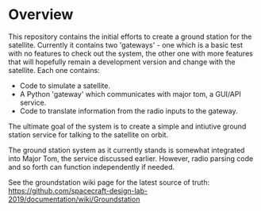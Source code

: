 # Overview

This repository contains the initial efforts to create a ground station for the satellite. Currently it contains two 'gateways' - one which is a basic test with no features to check out the system, the other one with more features that will hopefully remain a development version and change with the satellite. Each one contains: 
- Code to simulate a satellite. 
- A Python 'gateway' which communicates with major tom, a GUI/API service. 
- Code to translate information from the radio inputs to the gateway. 

The ultimate goal of the system is to create a simple and intiutive ground station service for talking to the satellite on orbit. 

The ground station system as it currently stands is somewhat integrated into Major Tom, the service discussed earlier. However, radio parsing code and so forth can function independently if needed. 

See the groundstation wiki page for the latest source of truth: https://github.com/spacecraft-design-lab-2019/documentation/wiki/Groundstation
